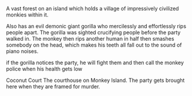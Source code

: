 A vast forest on an island which holds a village of impressively civilized monkies within it.

Also has an evil demonic giant gorilla who mercilessly and effortlessly rips people apart. The gorilla was sighted crucifying people before the party walked in. The monkey then rips another human in half then smashes somebody on the head, which makes his teeth all fall out to the sound of piano noises.

if the gorilla notices the party, he will fight them and then call the monkey police when his health gets low

Coconut Court
The courthouse on Monkey Island. The party gets brought here when they are framed for murder.

